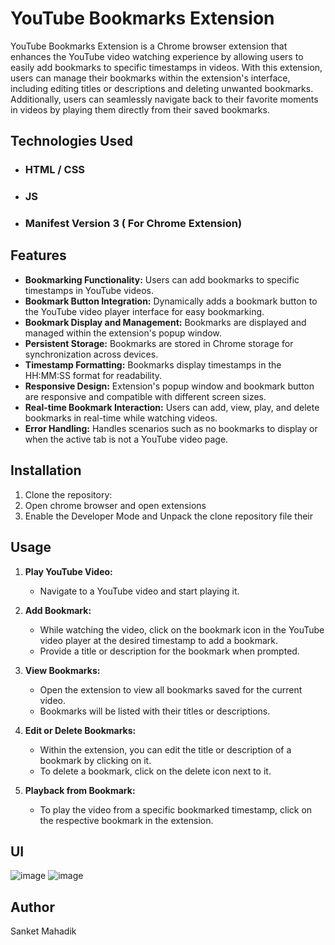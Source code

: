 # YouTube Bookmarks Extension

YouTube Bookmarks Extension is a Chrome browser extension that enhances the YouTube video watching experience by allowing users to easily add bookmarks to specific timestamps in videos. With this extension, users can manage their bookmarks within the extension's interface, including editing titles or descriptions and deleting unwanted bookmarks. Additionally, users can seamlessly navigate back to their favorite moments in videos by playing them directly from their saved bookmarks.


## Technologies Used

 - ### HTML / CSS 
 - ### JS
 - ### Manifest Version 3 ( For Chrome Extension)

## Features

- **Bookmarking Functionality:** Users can add bookmarks to specific timestamps in YouTube videos.
- **Bookmark Button Integration:** Dynamically adds a bookmark button to the YouTube video player interface for easy bookmarking.
- **Bookmark Display and Management:** Bookmarks are displayed and managed within the extension's popup window.
- **Persistent Storage:** Bookmarks are stored in Chrome storage for synchronization across devices.
- **Timestamp Formatting:** Bookmarks display timestamps in the HH:MM:SS format for readability.
- **Responsive Design:** Extension's popup window and bookmark button are responsive and compatible with different screen sizes.
- **Real-time Bookmark Interaction:** Users can add, view, play, and delete bookmarks in real-time while watching videos.
- **Error Handling:** Handles scenarios such as no bookmarks to display or when the active tab is not a YouTube video page.



## Installation

1. Clone the  repository:
2. Open chrome browser and open extensions
3. Enable the Developer Mode and Unpack the clone repository file their

## Usage

1. **Play YouTube Video:**
   - Navigate to a YouTube video and start playing it.

2. **Add Bookmark:**
   - While watching the video, click on the bookmark icon in the YouTube video player at the desired timestamp to add a bookmark.
   - Provide a title or description for the bookmark when prompted.

3. **View Bookmarks:**
   - Open the extension to view all bookmarks saved for the current video.
   - Bookmarks will be listed with their titles or descriptions.

4. **Edit or Delete Bookmarks:**
   - Within the extension, you can edit the title or description of a bookmark by clicking on it.
   - To delete a bookmark, click on the delete icon next to it.

5. **Playback from Bookmark:**
   - To play the video from a specific bookmarked timestamp, click on the respective bookmark in the extension.


## UI
![image](https://github.com/sanketmahadik191/FS14-Team6/assets/125791466/803e6ba3-ffbc-450f-b014-1e0a951520f3)
![image](https://github.com/sanketmahadik191/FS14-Team6/assets/125791466/783d27e3-67aa-4c61-a379-49796e74eda4)

## Author 
 Sanket Mahadik 
